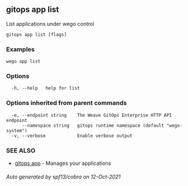 ## gitops app list

List applications under wego control

```
gitops app list [flags]
```

### Examples

```
wego app list
```

### Options

```
  -h, --help   help for list
```

### Options inherited from parent commands

```
  -e, --endpoint string    The Weave GitOps Enterprise HTTP API endpoint
      --namespace string   gitops runtime namespace (default "wego-system")
  -v, --verbose            Enable verbose output
```

### SEE ALSO

* [gitops app](gitops_app.md)	 - Manages your applications

###### Auto generated by spf13/cobra on 12-Oct-2021
